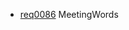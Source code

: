   * [req0086](https://github.com/DomainDrivenArchitecture/ddaRequirement/blob/master/en/requirements/req0086.md) MeetingWords